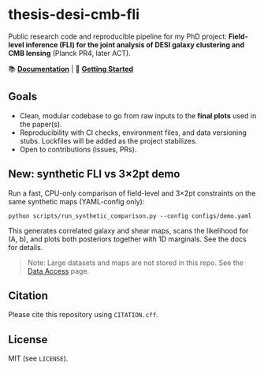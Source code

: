 # thesis-desi-cmb-fli

Public research code and reproducible pipeline for my PhD project:
**Field-level inference (FLI) for the joint analysis of DESI galaxy clustering and CMB lensing** (Planck PR4, later ACT).

📚 **[Documentation](https://joletaxi19.github.io/thesis-desi-cmb-fli/)** | 🚀 **[Getting Started](https://joletaxi19.github.io/thesis-desi-cmb-fli/getting_started/)**

## Goals
- Clean, modular codebase to go from raw inputs to the **final plots** used in the paper(s).
- Reproducibility with CI checks, environment files, and data versioning stubs. Lockfiles will be added as the project stabilizes.
- Open to contributions (issues, PRs).

## New: synthetic FLI vs 3×2pt demo
Run a fast, CPU-only comparison of field-level and 3×2pt constraints on the same synthetic maps (YAML-config only):

```
python scripts/run_synthetic_comparison.py --config configs/demo.yaml
```

This generates correlated galaxy and shear maps, scans the likelihood for (A, b), and
plots both posteriors together with 1D marginals. See the docs for details.

> Note: Large datasets and maps are not stored in this repo. See the [Data Access](https://joletaxi19.github.io/thesis-desi-cmb-fli/data_access/) page.

## Citation
Please cite this repository using `CITATION.cff`.

## License
MIT (see `LICENSE`).

